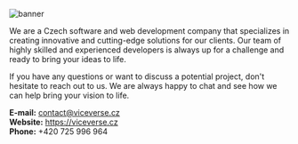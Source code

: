 ![banner](https://github.com/ViceVerse-cz/.github/assets/67194087/53121397-1499-4c19-9131-7889e7144275)

We are a Czech software and web development company that specializes in creating innovative and cutting-edge solutions for our clients. Our team of highly skilled and experienced developers is always up for a challenge and ready to bring your ideas to life.

If you have any questions or want to discuss a potential project, don't hesitate to reach out to us. We are always happy to chat and see how we can help bring your vision to life.

**E-mail:** <contact@viceverse.cz> <br>
**Website:** <https://viceverse.cz><br> 
**Phone:** +420 725 996 964
